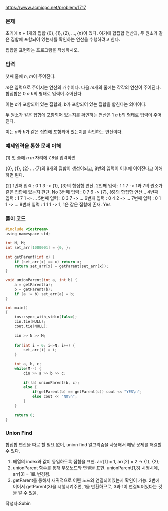 
https://www.acmicpc.net/problem/1717

### 문제 
초기에 $n+1$개의 집합 $\{0\}, \{1\}, \{2\}, \dots , \{n\}$이 있다. 여기에 합집합 연산과, 두 원소가 같은 집합에 포함되어 있는지를 확인하는 연산을 수행하려고 한다.

집합을 표현하는 프로그램을 작성하시오.

### 입력
첫째 줄에 $n$, $m$이 주어진다. 

$m$은 입력으로 주어지는 연산의 개수이다. 다음 
$m$개의 줄에는 각각의 연산이 주어진다. 합집합은 
$0$ $a$ $b$의 형태로 입력이 주어진다. 

이는 
$a$가 포함되어 있는 집합과, $b$가 포함되어 있는 집합을 합친다는 의미이다. 

두 원소가 같은 집합에 포함되어 있는지를 확인하는 연산은 
$1$ $a$ $b$의 형태로 입력이 주어진다.

이는 
$a$와 $b$가 같은 집합에 포함되어 있는지를 확인하는 연산이다.


### 예제입력을 통한 문제 이해

(1)
첫 줄에 $n$ $m$ 자리에 7,8을 입력하면

{0}, {1}, {2} ... {7}의 8개의 집합이 생성이되고, 8번의 입력이 이후에 이어진다고 이해하면 된다.

(2)
 1번째 입력 : 0 1 3 -> {1}, {3}의 합집합 연산.
 2번째 입력 : 1 1 7 -> 1과 7의 원소가 같은 집합에 있는지 판단. No
 3번째 입력 : 0 7 6 -> {7}, {6}의 합집합 연산... 
 4번째 입력 : 1 7 1 -> ... 
 5번째 입력 : 0 3 7 -> ...
 6번째 입력 : 0 4 2 -> ...
 7번째 입력 : 0 1 1 -> ...
 8번째 입력 : 1 1 1 -> 1, 1은 같은 집합에 존재. Yes
 
 ### 풀이 코드

```c
#include <iostream>
using namespace std;

int N, M;
int set_arr[1000001] = {0, };

int getParent(int x) {
    if (set_arr[x] == x) return x;
    return set_arr[x] = getParent(set_arr[x]);
}

void unionParent(int a, int b) {
    a = getParent(a);
    b = getParent(b);
    if (a != b) set_arr[a] = b;
}

int main()
{
    ios::sync_with_stdio(false);
    cin.tie(NULL);
    cout.tie(NULL);
    
    cin >> N >> M;
    
    for(int i = 0; i<=N; i++) {
        set_arr[i] = i;
    }
    
    int a, b, c;
    while(M--) {
        cin >> a >> b >> c;
        
        if(!a) unionParent(b, c);
        else {
            if(getParent(b) == getParent(c)) cout << "YES\n";
            else cout << "NO\n";
        }
    }
    
    return 0;
}
```

### Union Find

합집합 연산을 따로 할 필요 없이, union find 알고리즘을 사용해서 해당 문제를 해결할 수 있다. 

1. 배열의 index와 값이 동일하도록 집합을 표현. arr[1] = 1, arr[2] = 2 -> {1}, {2};
2. unionParent 함수를 통해 부모노드와 연결을 표현. unionParent(1,3) 시행시에, arr[3] = 1로 변경됨.
3. getParent를 통해서 재귀적으로 어떤 노드와 연결되어있는지 확인이 가능. 2번에 이어서 getParent(3)을 시행시켜주면, 1을 반환하므로, 3과 1이 연결되어있다는 것을 알 수 있음.

작성자:Subin